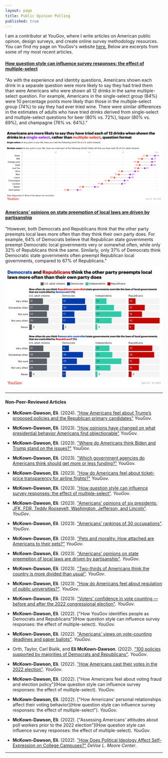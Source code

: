 ```yaml
---
layout: page
title: Public Opinion Polling
published: true
---
```


I am a contributor at YouGov, where I write articles on American public opinon, design surveys, and create online survey methodology resources. You can find my page on YouGov's website [here.](https://today.yougov.com/people/eli.mckown-dawson) Below are excerpts from some of my most recent articles. 

#### [How question style can influence survey responses: the effect of multiple-select](https://today.yougov.com/politics/articles/46070-poll-methodology-question-affect-survey-response)

"As with the experience and identity questions, Americans shown each drink in a separate question were more likely to say they had tried them than were Americans who were shown all 12 drinks in the same multiple-select question. For example, Americans in the single-select group (84%) were 10 percentage points more likely than those in the multiple-select group (74%) to say they had ever tried wine. There were similar differences in the estimates of adults who have tried drinks derived from single-select and multiple-select questions for beer (80% vs. 72%), liquor (80% vs. 69%), and champagne (76% vs. 64%)."

<p align="center">
<img src="/img/format.png" alt="figure" width="700"/>
</p>

#### [Americans’ opinions on state preemption of local laws are driven by partisanship](https://today.yougov.com/politics/articles/45802-federal-state-local-laws-preemption-poll-partisan)

"However, both Democrats and Republicans think that the other party preempts local laws more often than they think their own party does. For example, 64% of Democrats believe that Republican state governments preempt Democratic local governments very or somewhat often, while only 32% of Republicans think the same. Similarly, only 37% of Democrats think Democratic state governments often preempt Republican local governments, compared to 67% of Republicans."

<p align="center">
<img src="/img/preempt.png" alt="figure" width="700"/>
</p>

--------------------------------------

#### Non-Peer-Reviewed Articles

- **McKown-Dawson, Eli**. (2024). ["How Americans feel about Trump’s proposed policies and the Republican primary candidates"](https://today.yougov.com/politics/articles/48354-how-americans-feel-about-trumps-proposed-policies) YouGov.
  
- **McKown-Dawson, Eli**. (2023). ["How opinions have changed on what presidential behavior Americans find objectionable"](https://today.yougov.com/politics/articles/48196-opinions-changed-presidential-behavior-polls-from-past) YouGov.

- **McKown-Dawson, Eli**. (2023). ["Where do Americans think Biden and Trump stand on the issues?"](https://today.yougov.com/politics/articles/47910-where-biden-and-trump-stand-on-the-issues) YouGov.
  
- **McKown-Dawson, Eli**. (2023). ["Which government agencies do Americans think should get more or less funding?"](https://today.yougov.com/politics/articles/47874-which-government-agencies-should-get-more-funding-poll) YouGov.
  
- **McKown-Dawson, Eli**. (2023). ["How do Americans feel about ticket-price transparency for airline flights?"](https://today.yougov.com/consumer/articles/47641-how-americans-feel-ticket-prices-transparency-airline-flights-poll) YouGov.

- **McKown-Dawson, Eli**. (2023). ["How question style can influence survey responses: the effect of multiple-select"](https://today.yougov.com/politics/articles/46070-poll-methodology-question-affect-survey-response). *YouGov*.

- **McKown-Dawson, Eli**. (2023). ["Americans’ opinions of six presidents: JFK, FDR, Teddy Roosevelt, Washington, Jefferson, and Lincoln"](https://today.yougov.com/politics/articles/45989-presidents-6-jfk-fdr-washington-jefferson-lincoln). *YouGov*.

- **McKown-Dawson, Eli**. (2023). ["Americans’ rankings of 30 occupations"](https://today.yougov.com/economy/articles/45927-americans-rank-30-occupations-pay-happiness-impact). *YouGov*.

- **McKown-Dawson, Eli**. (2023). ["Pets and morality: How attached are Americans to their pets?"](https://today.yougov.com/society/articles/45895-pets-morality-americans-attached-dogs-cats-poll) *YouGov*.

- **McKown-Dawson, Eli**. (2023). ["Americans’ opinions on state preemption of local laws are driven by partisanship"](https://today.yougov.com/politics/articles/45802-federal-state-local-laws-preemption-poll-partisan). *YouGov*.

- **McKown-Dawson, Eli**. (2023). ["Two-thirds of Americans think the country is more divided than usual"](https://today.yougov.com/politics/articles/45648-americans-think-country-more-divided-united-poll). *YouGov*.

- **McKown-Dawson, Eli**. (2023). ["How do Americans feel about regulation of public universities?"](https://today.yougov.com/politics/articles/45414-how-americans-feel-regulation-public-universities). *YouGov*.

- **McKown-Dawson, Eli**. (2023). ["Voters’ confidence in vote counting — before and after the 2022 congressional election"](https://today.yougov.com/politics/articles/44936-voters-confidence-vote-counting-2022-election). *YouGov*.

- **McKown-Dawson, Eli**. (2022). ["How YouGov identifies people as Democrats and Republicans"](How question style can influence survey responses: the effect of multiple-select). *YouGov*.

- **McKown-Dawson, Eli**. (2022). ["Americans’ views on vote-counting deadlines and paper ballots"](https://today.yougov.com/politics/articles/44630-americans-vote-counting-deadline-paper-ballot-poll). *YouGov*.

- Orth, Taylor, Carl Bialik, and **Eli McKown-Dawson**. (2022). ["100 policies supported by majorities of Democrats and Republicans"](https://today.yougov.com/politics/articles/44463-policies-supported-by-democrats-and-republicans). *YouGov*.

- **McKown-Dawson, Eli**. (2022). ["How Americans cast their votes in the 2022 election"](https://today.yougov.com/politics/articles/44440-how-americans-cast-their-votes-2022-election). *YouGov*.

- **McKown-Dawson, Eli**. (2022). ["How Americans feel about voting fraud and election policy"](How question style can influence survey responses: the effect of multiple-select). *YouGov*.

- **McKown-Dawson, Eli**. (2022). ["How Americans’ personal relationships affect their voting behavior](How question style can influence survey responses: the effect of multiple-select"). *YouGov*.

- **McKown-Dawson, Eli**. (2022). ["Assessing Americans’ attitudes about poll workers prior to the 2022 election"](How question style can influence survey responses: the effect of multiple-select). *YouGov*.

- **McKown-Dawson, Eli**. (2022). ["How Does Political Ideology Affect Self-Expression on College Campuses?"](https://devoelmoorecenter.com/2022/11/16/how-does-political-ideology-affect-self-expression-on-college-campuses/) *DeVoe L. Moore Center*.

--------------------------------------
